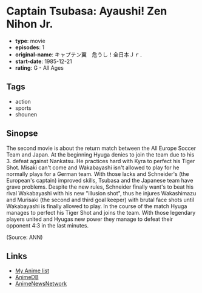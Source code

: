 # Captain Tsubasa: Ayaushi! Zen Nihon Jr.

-   **type**: movie
-   **episodes**: 1
-   **original-name**: キャプテン翼　危うし！全日本Ｊｒ．
-   **start-date**: 1985-12-21
-   **rating**: G - All Ages

## Tags

-   action
-   sports
-   shounen

## Sinopse

The second movie is about the return match between the All Europe Soccer Team and Japan. At the beginning Hyuga denies to join the team due to his 3. defeat against Nankatsu. He practices hard with Kyra to perfect his Tiger Shot. Misaki can't come and Wakabayashi isn't allowed to play for he normally plays for a German team. With those lacks and Schneider's (the European's captain) improved skills, Tsubasa and the Japanese team have grave problems. Despite the new rules, Schneider finally want's to beat his rival Wakabayashi with his new "illusion shot", thus he injures Wakashimazu and Murisaki (the second and third goal keeper) with brutal face shots until Wakabayashi is finally allowed to play. In the course of the match Hyuga manages to perfect his Tiger Shot and joins the team. With those legendary players united and Hyugas new power they manage to defeat their opponent 4:3 in the last minutes.

(Source: ANN)

## Links

-   [My Anime list](https://myanimelist.net/anime/2119/Captain_Tsubasa__Ayaushi_Zen_Nihon_Jr)
-   [AnimeDB](http://anidb.info/perl-bin/animedb.pl?show=anime&aid=3560)
-   [AnimeNewsNetwork](http://www.animenewsnetwork.com/encyclopedia/anime.php?id=6342)
